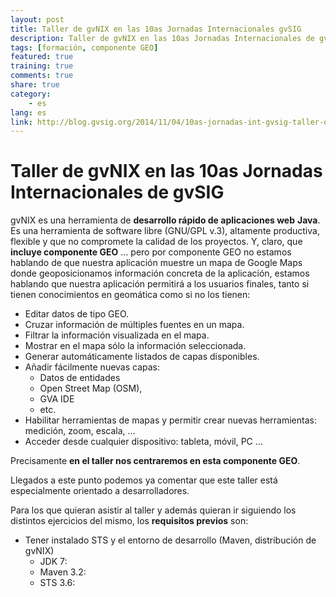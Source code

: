 ```yaml
---
layout: post
title: Taller de gvNIX en las 10as Jornadas Internacionales gvSIG
description: Taller de gvNIX en las 10as Jornadas Internacionales de gvSIG
tags: [formación, componente GEO]
featured: true
training: true
comments: true
share: true
category:
    - es
lang: es
link: http://blog.gvsig.org/2014/11/04/10as-jornadas-int-gvsig-taller-de-gvnix/
---
```



# Taller de gvNIX en las 10as Jornadas Internacionales de gvSIG


gvNIX es una herramienta de **desarrollo rápido de aplicaciones web**
**Java**. Es una herramienta de software libre (GNU/GPL v.3), altamente
productiva, flexible y que no compromete la calidad de los proyectos. Y,
claro, que **incluye componente GEO** … pero por componente GEO no
estamos hablando de que nuestra aplicación muestre un mapa de Google
Maps donde geoposicionamos información concreta de la aplicación,
estamos hablando que nuestra aplicación permitirá a los usuarios
finales, tanto si tienen conocimientos en geomática como si no los
tienen:

-   Editar datos de tipo GEO.
-   Cruzar información de múltiples fuentes en un mapa.
-   Filtrar la información visualizada en el mapa.
-   Mostrar en el mapa sólo la información seleccionada.
-   Generar automáticamente listados de capas disponibles.
-   Añadir fácilmente nuevas capas:
    -   Datos de entidades
    -   Open Street Map (OSM),
    -   GVA IDE
    -   etc.
-   Habilitar herramientas de mapas y permitir crear nuevas
    herramientas: medición, zoom, escala, …
-   Acceder desde cualquier dispositivo: tableta, móvil, PC …

Precisamente **en el taller nos centraremos en esta componente GEO**.

Llegados a este punto podemos ya comentar que este taller está
especialmente orientado a desarrolladores.

Para los que quieran asistir al taller y además quieran ir siguiendo los
distintos ejercicios del mismo, los **requisitos previos** son:

<ul>
<li>
Tener instalado STS y el entorno de desarrollo (Maven, distribución de
gvNIX)
<ul>
<li>
JDK 7:
<http://www.oracle.com/technetwork/java/javase/downloads/jdk7-downloads-1880260.html>
</li>
<li>
Maven 3.2: <http://maven.apache.org/download.cgi>
</li>
<li>
STS 3.6: <a href="https://spring.io/too">

</div>

  [**10as Jornadas Internacionales de gvSIG**]: http://www.gvsig.org/web/community/events/jornadas-gvsig/10as
  [**gvNIX**]: http://www.gvnix.org/